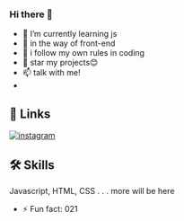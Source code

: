 ### Hi there 👋

- 🔭 I’m currently learning js
- 🌱 in the way of front-end
- 👯 i follow my own rules in coding
- 💬 star my projects😊
- 📫 talk with me!
- 
## 🔗 Links
[![instagram](https://img.shields.io/badge/instagram-000?style=for-the-badge&logo=instagram&logoColor=red)](https://instagram.com/amirkhd.420?utm_medium=copy_link)


## 🛠 Skills
Javascript, HTML, CSS . . .
more will be here


- ⚡ Fun fact: 021
